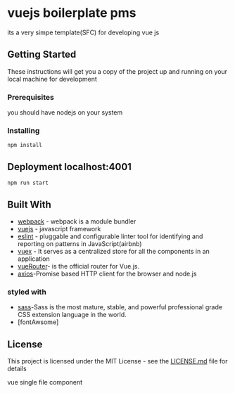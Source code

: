 # vuejs boilerplate pms
its a very simpe template(SFC) for developing vue js

## Getting Started

These instructions will get you a copy of the project up and running on your local machine for development
### Prerequisites
you should have nodejs on your system
### Installing
```
npm install
```
## Deployment localhost:4001
```
npm run start
```
## Built With

* [webpack](https://webpack.js.org/) - webpack is a module bundler
* [vuejs](https://vuejs.org/) - javascript framework
* [eslint](https://eslint.org/) - pluggable and configurable linter tool for identifying and reporting on patterns in JavaScript(airbnb)
* [vuex](https://github.com/vuejs/vuex) - It serves as a centralized store for all the components in an application
* [vueRouter](https://github.com/vuejs/vue-router)-  is the official router for Vue.js.
* [axios](https://github.com/axios/axios)-Promise based HTTP client for the browser and node.js

### styled with
* [sass](https://sass-lang.com/)-Sass is the most mature, stable, and powerful professional grade CSS extension language in the world.
* [fontAwsome]

## License

This project is licensed under the MIT License - see the [LICENSE.md](LICENSE.md) file for details


vue single file component
